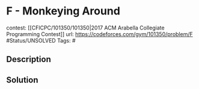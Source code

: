 # F - Monkeying Around

contest: [[CFICPC/101350/101350|2017 ACM Arabella Collegiate Programming Contest]]
url: https://codeforces.com/gym/101350/problem/F
#Status/UNSOLVED
Tags: #

## Description

## Solution


